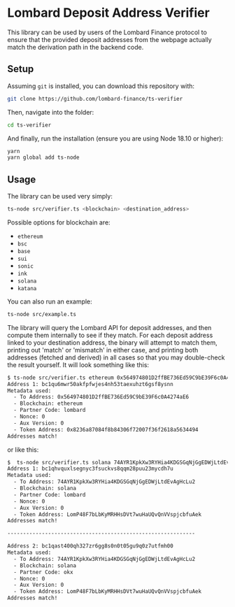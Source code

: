 # Lombard Deposit Address Verifier

This library can be used by users of the Lombard Finance protocol to ensure that the provided deposit addresses from the webpage actually match the derivation path in the backend code.

## Setup

Assuming `git` is installed, you can download this repository with:

```bash
git clone https://github.com/lombard-finance/ts-verifier
```

Then, navigate into the folder:

```bash
cd ts-verifier
```

And finally, run the installation (ensure you are using Node 18.10 or higher):

```bash
yarn
yarn global add ts-node
```

## Usage

The library can be used very simply:

```bash
ts-node src/verifier.ts <blockchain> <destination_address>
```

Possible options for blockchain are:

- `ethereum`
- `bsc`
- `base`
- `sui`
- `sonic`
- `ink`
- `solana`
- `katana`

You can also run an example:
```bash
ts-node src/example.ts
```

The library will query the Lombard API for deposit addresses, and then compute them internally to see if they match. For each deposit address linked to your destination address, the binary will attempt to match them, printing out 'match' or 'mismatch' in either case, and printing both addresses (fetched and derived) in all cases so that you may double-check the result yourself. It will look something like this:

```bash
$ ts-node src/verifier.ts ethereum 0x564974801D2ffBE736Ed59C9bE39F6c0A4274aE6                
Address 1: bc1qu6mwr50akfpfwjes4nh53taexuhzt6gsf8ysnn
Metadata used:
  - To Address: 0x564974801D2ffBE736Ed59C9bE39F6c0A4274aE6
  - Blockchain: ethereum
  - Partner Code: lombard
  - Nonce: 0
  - Aux Version: 0
  - Token Address: 0x8236a87084f8b84306f72007f36f2618a5634494
Addresses match!
```

or like this:
```bash
$  ts-node src/verifier.ts solana 74AYR1KpkXw3RYHia4KDGSGqNjGgEDWjLtdEvAgHcLu2      
Address 1: bc1qhvquxlsegnyc3fsuckvs8qqm28puu23mycdh7u
Metadata used:
  - To Address: 74AYR1KpkXw3RYHia4KDGSGqNjGgEDWjLtdEvAgHcLu2
  - Blockchain: solana
  - Partner Code: lombard
  - Nonce: 0
  - Aux Version: 0
  - Token Address: LomP48F7bLbKyMRHHsDVt7wuHaUQvQnVVspjcbfuAek
Addresses match!

------------------------------------------------------------

Address 2: bc1qast400qh327zr6gg8s0n0t05gu9q0z7utfmh00
Metadata used:
  - To Address: 74AYR1KpkXw3RYHia4KDGSGqNjGgEDWjLtdEvAgHcLu2
  - Blockchain: solana
  - Partner Code: okx
  - Nonce: 0
  - Aux Version: 0
  - Token Address: LomP48F7bLbKyMRHHsDVt7wuHaUQvQnVVspjcbfuAek
Addresses match!
```

